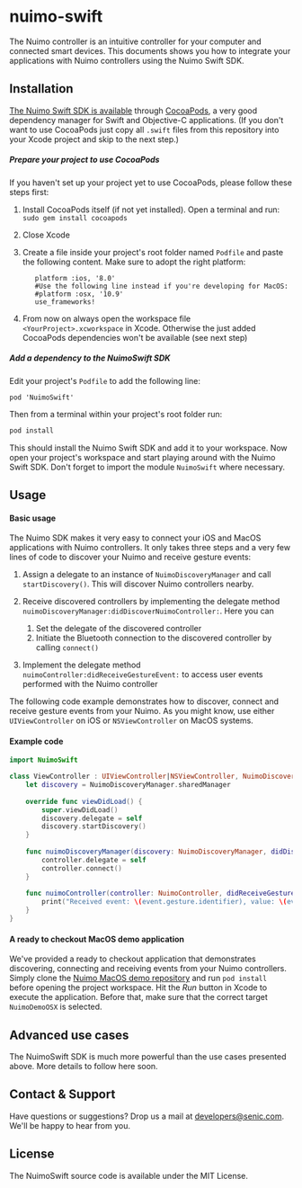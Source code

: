 # nuimo-swift

The Nuimo controller is an intuitive controller for your computer and connected smart devices. This documents shows you how to integrate your applications with Nuimo controllers using the Nuimo Swift SDK.

## Installation
[The Nuimo Swift SDK is available](https://cocoapods.org/pods/NuimoSwift) through [CocoaPods](https://cocoapods.org/), a very good dependency manager for Swift and Objective-C applications. (If you don't want to use CocoaPods just copy all `.swift` files from this repository into your Xcode project and skip to the next step.)

##### Prepare your project to use CocoaPods
If you haven't set up your project yet to use CocoaPods, please follow these steps first:

1. Install CocoaPods itself (if not yet installed). Open a terminal and run: `sudo gem install cocoapods`

2. Close Xcode

3. Create a file inside your project's root folder named `Podfile` and paste the following content. Make sure to adopt the right platform:

          platform :ios, '8.0'
          #Use the following line instead if you're developing for MacOS:
          #platform :osx, '10.9'
          use_frameworks!

4. From now on always open the workspace file `<YourProject>.xcworkspace` in Xcode. Otherwise the just added CocoaPods dependencies won't be available (see next step)

##### Add a dependency to the NuimoSwift SDK
Edit your project's `Podfile` to add the following line:
```
pod 'NuimoSwift'
```
Then from a terminal within your project's root folder run:
```bash
pod install
```
This should install the Nuimo Swift SDK and add it to your workspace. Now open your project's workspace and start playing around with the Nuimo Swift SDK. Don't forget to import the module `NuimoSwift` where necessary.

## Usage

#### Basic usage

The Nuimo SDK makes it very easy to connect your iOS and MacOS applications with Nuimo controllers. It only takes three steps and a very few lines of code to discover your Nuimo and receive gesture events:

1. Assign a delegate to an instance of `NuimoDiscoveryManager` and call `startDiscovery()`. This will discover Nuimo controllers nearby.

2. Receive discovered controllers by implementing the delegate method `nuimoDiscoveryManager:didDiscoverNuimoController:`. Here you can 
    1. Set the delegate of the discovered controller
    2. Initiate the Bluetooth connection to the discovered controller by calling `connect()`

3. Implement the delegate method `nuimoController:didReceiveGestureEvent:` to access user events performed with the Nuimo controller

The following code example demonstrates how to discover, connect and receive gesture events from your Nuimo. As you might know, use either `UIViewController` on iOS or `NSViewController` on MacOS systems.

#### Example code

```swift
import NuimoSwift

class ViewController : UIViewController|NSViewController, NuimoDiscoveryDelegate, NuimoControllerDelegate {
    let discovery = NuimoDiscoveryManager.sharedManager
    
    override func viewDidLoad() {
        super.viewDidLoad()
        discovery.delegate = self
        discovery.startDiscovery()
    }
    
    func nuimoDiscoveryManager(discovery: NuimoDiscoveryManager, didDiscoverNuimoController controller: NuimoController) {
        controller.delegate = self
        controller.connect()
    }
    
    func nuimoController(controller: NuimoController, didReceiveGestureEvent event: NuimoGestureEvent) {
        print("Received event: \(event.gesture.identifier), value: \(event.value)")
    }
}
```

#### A ready to checkout MacOS demo application

We've provided a ready to checkout application that demonstrates discovering, connecting and receiving events from your Nuimo controllers. Simply clone the [Nuimo MacOS demo repository](https://github.com/getSenic/nuimo-swift-demo-osx) and run `pod install` before opening the project workspace. Hit the _Run_ button in Xcode to execute the application. Before that, make sure that the correct target `NuimoDemoOSX` is selected.

## Advanced use cases
The NuimoSwift SDK is much more powerful than the use cases presented above. More details to follow here soon.

## Contact & Support
Have questions or suggestions? Drop us a mail at developers@senic.com. We'll be happy to hear from you.

## License
The NuimoSwift source code is available under the MIT License.
